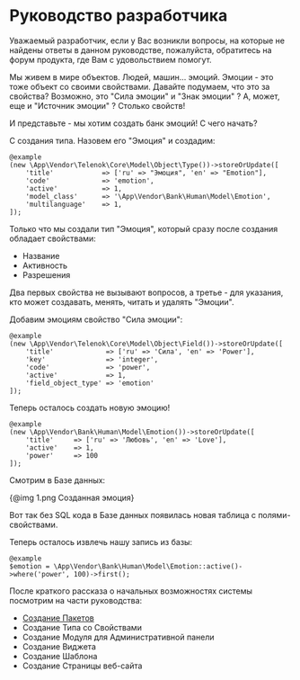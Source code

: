 # Руководство разработчика

Уважаемый разработчик, если у Вас возникли вопросы, на которые не найдены ответы в 
данном руководстве, пожалуйста, обратитесь на форум продукта, где Вам с удовольствием
помогут.

Мы живем в мире объектов. Людей, машин... эмоций. Эмоции - это тоже объект со своими свойствами. Давайте подумаем, 
что это за свойства? Возможно, это "Сила эмоции" и "Знак эмоции" ? А, может, еще и "Источник эмоции" ?
Столько свойств!

И представьте - мы хотим создать банк эмоций! С чего начать? 

С создания типа. Назовем его "Эмоция" и создадим:

    @example
    (new \App\Vendor\Telenok\Core\Model\Object\Type())->storeOrUpdate([
        'title'            => ['ru' => "Эмоция", 'en' => "Emotion"],
        'code'             => 'emotion',
        'active'           => 1,
        'model_class'      => '\App\Vendor\Bank\Human\Model\Emotion',
        'multilanguage'    => 1,
    ]);

Только что мы создали тип "Эмоция", который сразу после создания обладает свойствами:
    
- Название
- Активность
- Разрешения

Два первых свойства не вызывают вопросов, а третье - для указания, кто может создавать, менять, читать и удалять "Эмоции". 

Добавим эмоциям свойство "Сила эмоции":

    @example
    (new \App\Vendor\Telenok\Core\Model\Object\Field())->storeOrUpdate([
        'title'             => ['ru' => 'Сила', 'en' => 'Power'],
        'key'               => 'integer',
        'code'              => 'power',
        'active'            => 1,
        'field_object_type' => 'emotion'
    ]);


Теперь осталось создать новую эмоцию!

    @example
    (new \App\Vendor\Bank\Human\Model\Emotion())->storeOrUpdate([
        'title'     => ['ru' => 'Любовь', 'en' => 'Love'],
        'active'    => 1,
        'power'     => 100
    ]);

Смотрим в Базе данных:

{@img 1.png Созданная эмоция}


Вот так без SQL кода в Базе данных появилась новая таблица с полями-свойствами.

Теперь осталось извлечь нашу запись из базы:

    @example
    $emotion = \App\Vendor\Bank\Human\Model\Emotion::active()->where('power', 100)->first();

После краткого рассказа о начальных возможностях системы посмотрим на части руководства:

- [Создание Пакетов](#!/guide_developer_package)
- Создание Типа со Свойствами
- Создание Модуля для Административной панели
- Создание Виджета
- Создание Шаблона
- Создание Страницы веб-сайта
